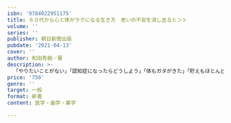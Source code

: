 ```yaml
---
isbn: '9784022951175'
title: ６０代から心と体がラクになる生き方　老いの不安を消し去るヒント
volume: ''
series: ''
publisher: 朝日新聞出版
pubdate: '2021-04-13'
cover: ''
author: 和田秀樹／著
description: >-
  「やりたいことがない」「認知症になったらどうしよう」「体もガタがきた」「貯えもほとんどない」――。年を重ねるほどに、誰もがそんな心配でいたたまれなくなります。不安をかかえて日々を送るなんて、それほどむなしく、ツラいことはありません。でも、そのような「老後の不安」「老いることへの不安」は、実は単なる思い込みや、高齢者の実態をよく知らない情報に起因しています。言い換えれば、幻想にすぎないことが多いのです。認知症が進むと多くの人は、「多幸的」になります。健康のためとして血圧や血糖値を下げ過ぎたら、体力や活力を失ってしまいます。また、無理な「老後の生きがい」を自分に課して、その生きがいにしばられてしまうようでは本末転倒です。もっと、心も体もラクになりませんか？この本は、幸せに年を重ねていく上で一番やっかいな、「不安」にさよならする本です。それができれば、生きている喜び、明日への意欲、身体の調子もあなた本来の状態にもどっていきます。高齢者専門の精神科医が、やさしく解き明かします。
price: '750'
genre: ''
target: 一般
format: 新書
content: 医学・歯学・薬学

---
```

